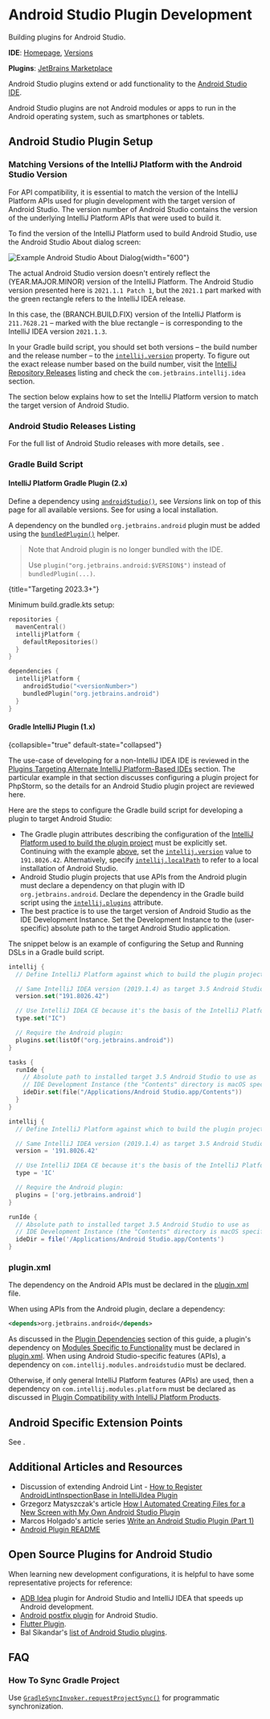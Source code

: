 <!-- Copyright 2000-2024 JetBrains s.r.o. and contributors. Use of this source code is governed by the Apache 2.0 license. -->

# Android Studio Plugin Development

<link-summary>Building plugins for Android Studio.</link-summary>

<tldr>

**IDE**: [Homepage](https://developer.android.com/studio), [Versions](#android-studio-releases-listing)

**Plugins**: [JetBrains Marketplace](https://plugins.jetbrains.com/androidstudio)

</tldr>

Android Studio plugins extend or add functionality to the [Android Studio IDE](https://developer.android.com/studio).

Android Studio plugins are not Android modules or apps to run in the Android operating system, such as smartphones or tablets.

## Android Studio Plugin Setup

### Matching Versions of the IntelliJ Platform with the Android Studio Version

For API compatibility, it is essential to match the version of the IntelliJ Platform APIs used for plugin development with the target version of Android Studio.
The version number of Android Studio contains the version of the underlying IntelliJ Platform APIs that were used to build it.

To find the version of the IntelliJ Platform used to build Android Studio, use the Android Studio <control>About</control> dialog screen:

![Example Android Studio About Dialog](android_studio_build.png){width="600"}

The actual Android Studio version doesn't entirely reflect the (YEAR.MAJOR.MINOR) version of the IntelliJ Platform.
The Android Studio version presented here is `2021.1.1 Patch 1`, but the `2021.1` part marked with the green rectangle refers to the IntelliJ IDEA release.

In this case, the (BRANCH.BUILD.FIX) version of the IntelliJ Platform is `211.7628.21` – marked with the blue rectangle – is corresponding to the IntelliJ IDEA version `2021.1.3`.

In your Gradle build script, you should set both versions – the build number and the release number – to the [`intellij.version`](tools_gradle_intellij_plugin.md#intellij-extension-version) property.
To figure out the exact release number based on the build number, visit the [IntelliJ Repository Releases](https://www.jetbrains.com/intellij-repository/releases/) listing and check the `com.jetbrains.intellij.idea` section.

The [](#gradle-build-script) section below explains how to set the IntelliJ Platform version to match the target version of Android Studio.

### Android Studio Releases Listing

For the full list of Android Studio releases with more details, see [](android_studio_releases_list.md).

### Gradle Build Script

#### IntelliJ Platform Gradle Plugin (2.x)

Define a dependency using [`androidStudio()`](tools_intellij_platform_gradle_plugin_dependencies_extension.md), see _Versions_ link on top of this page for all available versions.
See [](tools_intellij_platform_gradle_plugin.md#dependenciesLocalPlatform) for using a local installation.

A dependency on the bundled `org.jetbrains.android` plugin must be added using the [`bundledPlugin()`](tools_intellij_platform_gradle_plugin_dependencies_extension.md#plugins) helper.

> Note that Android plugin is no longer bundled with the IDE.
>
> Use `plugin("org.jetbrains.android:$VERSION$")` instead of `bundledPlugin(...)`.
>
{title="Targeting 2023.3+"}

Minimum <path>build.gradle.kts</path> setup:

```kotlin
repositories {
  mavenCentral()
  intellijPlatform {
    defaultRepositories()
  }
}

dependencies {
  intellijPlatform {
    androidStudio("<versionNumber>")
    bundledPlugin("org.jetbrains.android")
  }
}
```

#### Gradle IntelliJ Plugin (1.x)

{collapsible="true" default-state="collapsed"}

The use-case of developing for a non-IntelliJ IDEA IDE is reviewed in the [Plugins Targeting Alternate IntelliJ Platform-Based IDEs](dev_alternate_products.md#configuring-gradle-build-script-to-target-products-other-than-intellij-idea) section.
The particular example in that section discusses configuring a plugin project for PhpStorm, so the details for an Android Studio plugin project are reviewed here.

Here are the steps to configure the Gradle build script for developing a plugin to target Android Studio:

* The Gradle plugin attributes describing the configuration of the [IntelliJ Platform used to build the plugin project](configuring_plugin_project.md#intellij-platform-configuration) must be explicitly set.
  Continuing with the example [above](#matching-versions-of-the-intellij-platform-with-the-android-studio-version), set the [`intellij.version`](tools_gradle_intellij_plugin.md#intellij-extension-version) value to `191.8026.42`.
  Alternatively, specify [`intellij.localPath`](tools_gradle_intellij_plugin.md#intellij-extension-localpath) to refer to a local installation of Android Studio.
* Android Studio plugin projects that use APIs from the Android plugin must declare a dependency on that plugin with ID `org.jetbrains.android`.
  Declare the dependency in the Gradle build script using the [`intellij.plugins`](tools_gradle_intellij_plugin.md#intellij-extension-plugins) attribute.
* The best practice is to use the target version of Android Studio as the IDE Development Instance.
  Set the Development Instance to the (user-specific) absolute path to the target Android Studio application.

The snippet below is an example of configuring the Setup and Running DSLs in a Gradle build script.

<tabs>
<tab title="Kotlin">

```kotlin
intellij {
  // Define IntelliJ Platform against which to build the plugin project.

  // Same IntelliJ IDEA version (2019.1.4) as target 3.5 Android Studio:
  version.set("191.8026.42")

  // Use IntelliJ IDEA CE because it's the basis of the IntelliJ Platform:
  type.set("IC")

  // Require the Android plugin:
  plugins.set(listOf("org.jetbrains.android"))
}

tasks {
  runIde {
    // Absolute path to installed target 3.5 Android Studio to use as
    // IDE Development Instance (the "Contents" directory is macOS specific):
    ideDir.set(file("/Applications/Android Studio.app/Contents"))
  }
}
```

</tab>
<tab title="Groovy">

```groovy
intellij {
  // Define IntelliJ Platform against which to build the plugin project.

  // Same IntelliJ IDEA version (2019.1.4) as target 3.5 Android Studio:
  version = '191.8026.42'

  // Use IntelliJ IDEA CE because it's the basis of the IntelliJ Platform:
  type = 'IC'

  // Require the Android plugin:
  plugins = ['org.jetbrains.android']
}

runIde {
  // Absolute path to installed target 3.5 Android Studio to use as
  // IDE Development Instance (the "Contents" directory is macOS specific):
  ideDir = file('/Applications/Android Studio.app/Contents')
}
```

</tab>
</tabs>

### plugin.xml

The dependency on the Android APIs must be declared in the <path>[plugin.xml](plugin_configuration_file.md)</path> file.

When using APIs from the Android plugin, declare a dependency:

```xml
<depends>org.jetbrains.android</depends>
```

As discussed in the [Plugin Dependencies](plugin_compatibility.md#declaring-plugin-dependencies) section of this guide, a plugin's dependency on [Modules Specific to Functionality](plugin_compatibility.md#modules-specific-to-functionality) must be declared in <path>[plugin.xml](plugin_configuration_file.md)</path>.
When using Android Studio-specific features (APIs), a dependency on `com.intellij.modules.androidstudio` must be declared.

Otherwise, if only general IntelliJ Platform features (APIs) are used, then a dependency on `com.intellij.modules.platform` must be declared as discussed in [Plugin Compatibility with IntelliJ Platform Products](plugin_compatibility.md).

## Android Specific Extension Points

See [](android_plugin_extension_point_list.md).

## Additional Articles and Resources

* Discussion of extending Android Lint - [How to Register AndroidLintInspectionBase in IntelliJIdea Plugin](https://intellij-support.jetbrains.com/hc/en-us/community/posts/360005018559-How-to-register-AndroidLintInspectionBase-in-IntellijIdea-Plugin)
* Grzegorz Matyszczak's article [How I Automated Creating Files for a New Screen with My Own Android Studio Plugin](https://proandroiddev.com/how-i-automated-creating-files-for-a-new-screen-with-my-own-android-studio-plugin-5d54b14ba6fa)
* Marcos Holgado's article series [Write an Android Studio Plugin (Part 1)](https://proandroiddev.com/write-an-android-studio-plugin-part-1-creating-a-basic-plugin-af956c4f8b50)
* [Android Plugin README](https://github.com/JetBrains/android#contents)

## Open Source Plugins for Android Studio

When learning new development configurations, it is helpful to have some representative projects for reference:

* [ADB Idea](https://github.com/pbreault/adb-idea) plugin for Android Studio and IntelliJ IDEA that speeds up Android development.
* [Android postfix plugin](https://github.com/takahirom/android-postfix-plugin) for Android Studio.
* [Flutter Plugin](https://github.com/flutter/flutter-intellij).
* Bal Sikandar's [list of Android Studio plugins](https://github.com/balsikandar/Android-Studio-Plugins).

## FAQ

### How To Sync Gradle Project

Use [`GradleSyncInvoker.requestProjectSync()`](%gh-ij-android%/project-system-gradle/src/com/android/tools/idea/gradle/project/sync/GradleSyncInvoker.kt) for programmatic synchronization.
